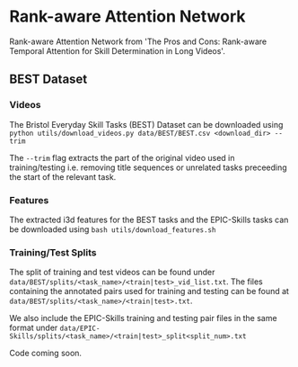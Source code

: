 # Rank-aware Attention Network
Rank-aware Attention Network from 'The Pros and Cons: Rank-aware Temporal Attention for Skill Determination in Long Videos'.

## BEST Dataset
### Videos
The Bristol Everyday Skill Tasks (BEST) Dataset can be downloaded using `python utils/download_videos.py data/BEST/BEST.csv <download_dir> --trim`

The `--trim` flag extracts the part of the original video used in training/testing i.e. removing title sequences or unrelated tasks preceeding the start of the relevant task.

### Features
The extracted i3d features for the BEST tasks and the EPIC-Skills tasks can be downloaded using `bash utils/download_features.sh`

### Training/Test Splits
The split of training and test videos can be found under `data/BEST/splits/<task_name>/<train|test>_vid_list.txt`. The files containing the annotated pairs used for training and testing can be found at `data/BEST/splits/<task_name>/<train|test>.txt`. 

We also include the EPIC-Skills training and testing pair files in the same format under `data/EPIC-Skills/splits/<task_name>/<train|test>_split<split_num>.txt`


Code coming soon.
